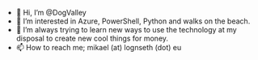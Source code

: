 - 👋 Hi, I’m @DogValley
- 👀 I’m interested in Azure, PowerShell, Python and walks on the beach.
- 🌱 I’m always trying to learn new ways to use the technology at my disposal to create new cool things for money.
- 📫 How to reach me; mikael (at) lognseth (dot) eu

<!---
DogValley/DogValley is a ✨ special ✨ repository because its `README.md` (this file) appears on your GitHub profile.
You can click the Preview link to take a look at your changes.
--->
